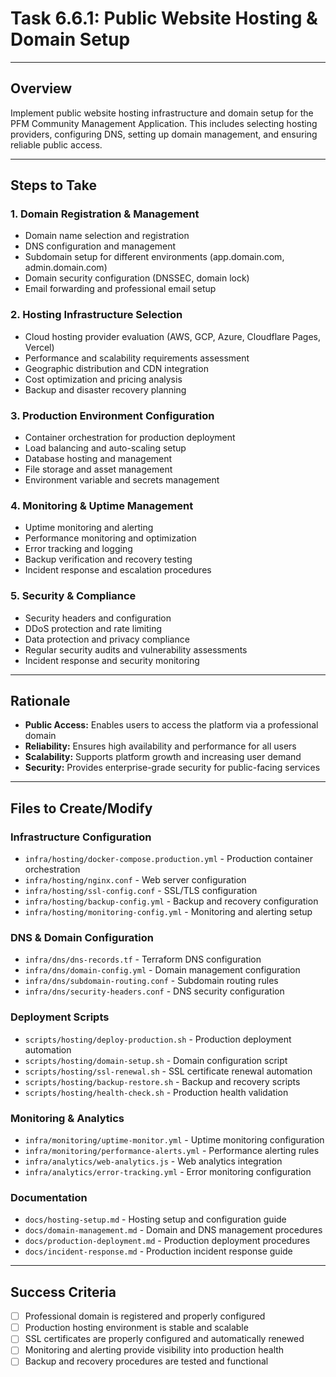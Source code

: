 # Task 6.6.1: Public Website Hosting & Domain Setup

---

## Overview
Implement public website hosting infrastructure and domain setup for the PFM Community Management Application. This includes selecting hosting providers, configuring DNS, setting up domain management, and ensuring reliable public access.

---

## Steps to Take

### 1. **Domain Registration & Management**
   - Domain name selection and registration
   - DNS configuration and management
   - Subdomain setup for different environments (app.domain.com, admin.domain.com)
   - Domain security configuration (DNSSEC, domain lock)
   - Email forwarding and professional email setup

### 2. **Hosting Infrastructure Selection**
   - Cloud hosting provider evaluation (AWS, GCP, Azure, Cloudflare Pages, Vercel)
   - Performance and scalability requirements assessment
   - Geographic distribution and CDN integration
   - Cost optimization and pricing analysis
   - Backup and disaster recovery planning

### 3. **Production Environment Configuration**
   - Container orchestration for production deployment
   - Load balancing and auto-scaling setup
   - Database hosting and management
   - File storage and asset management
   - Environment variable and secrets management

### 4. **Monitoring & Uptime Management**
   - Uptime monitoring and alerting
   - Performance monitoring and optimization
   - Error tracking and logging
   - Backup verification and recovery testing
   - Incident response and escalation procedures

### 5. **Security & Compliance**
   - Security headers and configuration
   - DDoS protection and rate limiting
   - Data protection and privacy compliance
   - Regular security audits and vulnerability assessments
   - Incident response and security monitoring

---

## Rationale
- **Public Access:** Enables users to access the platform via a professional domain
- **Reliability:** Ensures high availability and performance for all users
- **Scalability:** Supports platform growth and increasing user demand
- **Security:** Provides enterprise-grade security for public-facing services

---

## Files to Create/Modify

### Infrastructure Configuration
- `infra/hosting/docker-compose.production.yml` - Production container orchestration
- `infra/hosting/nginx.conf` - Web server configuration
- `infra/hosting/ssl-config.conf` - SSL/TLS configuration
- `infra/hosting/backup-config.yml` - Backup and recovery configuration
- `infra/hosting/monitoring-config.yml` - Monitoring and alerting setup

### DNS & Domain Configuration
- `infra/dns/dns-records.tf` - Terraform DNS configuration
- `infra/dns/domain-config.yml` - Domain management configuration
- `infra/dns/subdomain-routing.conf` - Subdomain routing rules
- `infra/dns/security-headers.conf` - DNS security configuration

### Deployment Scripts
- `scripts/hosting/deploy-production.sh` - Production deployment automation
- `scripts/hosting/domain-setup.sh` - Domain configuration script
- `scripts/hosting/ssl-renewal.sh` - SSL certificate renewal automation
- `scripts/hosting/backup-restore.sh` - Backup and recovery scripts
- `scripts/hosting/health-check.sh` - Production health validation

### Monitoring & Analytics
- `infra/monitoring/uptime-monitor.yml` - Uptime monitoring configuration
- `infra/monitoring/performance-alerts.yml` - Performance alerting rules
- `infra/analytics/web-analytics.js` - Web analytics integration
- `infra/analytics/error-tracking.yml` - Error monitoring configuration

### Documentation
- `docs/hosting-setup.md` - Hosting setup and configuration guide
- `docs/domain-management.md` - Domain and DNS management procedures
- `docs/production-deployment.md` - Production deployment procedures
- `docs/incident-response.md` - Production incident response guide

---

## Success Criteria
- [ ] Professional domain is registered and properly configured
- [ ] Production hosting environment is stable and scalable
- [ ] SSL certificates are properly configured and automatically renewed
- [ ] Monitoring and alerting provide visibility into production health
- [ ] Backup and recovery procedures are tested and functional 